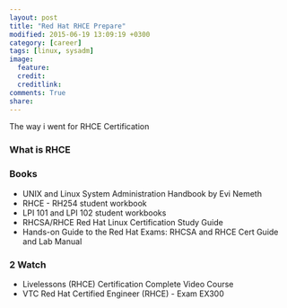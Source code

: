```yaml
---
layout: post
title: "Red Hat RHCE Prepare"
modified: 2015-06-19 13:09:19 +0300
category: [career]
tags: [linux, sysadm]
image:
  feature: 
  credit: 
  creditlink: 
comments: True
share: 
---
```

The way i went for RHCE Certification

### What is RHCE

### Books
- UNIX and Linux System Administration Handbook by Evi Nemeth
- RHCE - RH254 student workbook
- LPI 101 and LPI 102 student workbooks
- RHCSA/RHCE Red Hat Linux Certification Study Guide
- Hands-on Guide to the Red Hat Exams: RHCSA and RHCE Cert Guide and Lab Manual

### 2 Watch
- Livelessons (RHCE) Certification Complete Video Course
- VTC Red Hat Certified Engineer (RHCE) - Exam EX300
